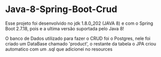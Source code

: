 # Java-8-Spring-Boot-Crud

Esse projeto foi desenvolvido no jdk 1.8.0_202 (JAVA 8) e com o Spring Boot 2.7.18, pois e a ultima versão suportada pelo Java 8!

O banco de Dados utilizado para fazer o CRUD foi o Postgres, nele foi criado um DataBase chamado 'product', o restante da tabela o JPA criou automatico com um .sql que adicionei no resources
